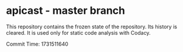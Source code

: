# apicast - master branch

This repository contains the frozen state of the repository.
Its history is cleared. It is used only for static code
analysis with Codacy.

Commit Time: 1731511640